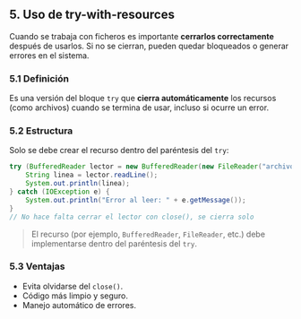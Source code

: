 ## 5. Uso de try-with-resources

Cuando se trabaja con ficheros es importante **cerrarlos correctamente** después de usarlos. Si no se cierran, pueden quedar bloqueados o generar errores en el sistema.

### 5.1 Definición

Es una versión del bloque `try` que **cierra automáticamente** los recursos (como archivos) cuando se termina de usar, incluso si ocurre un error.

### 5.2 Estructura

Solo se debe crear el recurso dentro del paréntesis del `try`:

```java
try (BufferedReader lector = new BufferedReader(new FileReader("archivo.txt"))) {
    String linea = lector.readLine();
    System.out.println(linea);
} catch (IOException e) {
    System.out.println("Error al leer: " + e.getMessage());
}
// No hace falta cerrar el lector con close(), se cierra solo
```

> El recurso (por ejemplo, `BufferedReader`, `FileReader`, etc.) debe implementarse dentro del paréntesis del `try`.

### 5.3 Ventajas

* Evita olvidarse del `close()`.
* Código más limpio y seguro.
* Manejo automático de errores.

